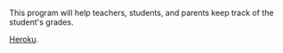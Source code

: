 This program will help teachers, students, and parents keep track of the student's grades.

[Heroku](https://the-grade-book.herokuapp.com/).
